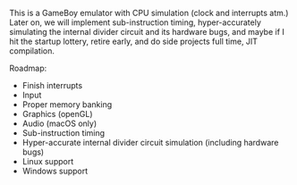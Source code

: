 This is a GameBoy emulator with CPU simulation (clock and interrupts atm.) Later on, we will implement sub-instruction timing, hyper-accurately simulating the internal divider circuit and its hardware bugs, and maybe if I hit the startup lottery, retire early, and do side projects full time, JIT compilation. 

Roadmap:

- Finish interrupts
- Input
- Proper memory banking
- Graphics (openGL)
- Audio (macOS only)
- Sub-instruction timing
- Hyper-accurate internal divider circuit simulation (including hardware bugs)
- Linux support
- Windows support